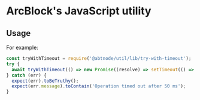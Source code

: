 # ArcBlock's JavaScript utility

## Usage

For example:

```js
const tryWithTimeout = require('@abtnode/util/lib/try-with-timeout');
try {
  await tryWithTimeout(() => new Promise((resolve) => setTimeout(() => resolve(true), 60)), 50);
} catch (err) {
  expect(err).toBeTruthy();
  expect(err.message).toContain('Operation timed out after 50 ms');
}
```
